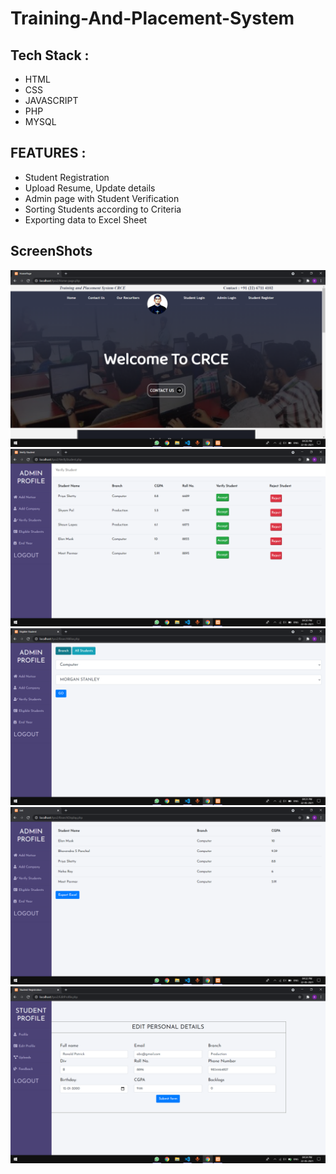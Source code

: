 # Training-And-Placement-System

<h2>Tech Stack : </h2>
<ul>
<li> HTML </li>
<li> CSS </li>
<li> JAVASCRIPT </li>
<li> PHP </li>
<li> MYSQL </li>
</ul>

<h2>FEATURES : </h2>
<ul>
<li> Student Registration </li>
<li> Upload Resume, Update details </li>
<li> Admin page with Student Verification </li>
<li> Sorting Students according to Criteria </li>
<li> Exporting data to Excel Sheet </li>
</ul>

<h2>ScreenShots </h2>
<img src="./Screenshot (303).png"> 
<img src="./Screenshot (304).png"> 
<img src="./Screenshot (305).png"> 
<img src="./Screenshot (306).png"> 
<img src="./Screenshot (307).png"> 
